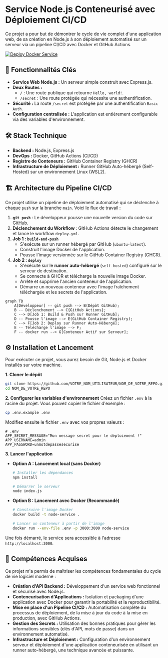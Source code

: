 # Service Node.js Conteneurisé avec Déploiement CI/CD

Ce projet a pour but de démontrer le cycle de vie complet d'une application web, de sa création en Node.js à son déploiement automatisé sur un serveur via un pipeline CI/CD avec Docker et GitHub Actions.

[![Deploy Docker Service](https://github.com/Filip-Alves/dockerized-service-deployment/actions/workflows/deploy.yml/badge.svg)](https://github.com/Filip-Alves/dockerized-service-deployment/actions)


## 🚀 Fonctionnalités Clés

*   **Service Web Node.js :** Un serveur simple construit avec Express.js.
*   **Deux Routes :**
    *   `/` : Une route publique qui retourne `Hello, world!`.
    *   `/secret` : Une route protégée qui nécessite une authentification.
*   **Sécurité :** La route `/secret` est protégée par une authentification `Basic Auth`.
*   **Configuration centralisée :** L'application est entièrement configurable via des variables d'environnement.

## 🛠️ Stack Technique

*   **Backend :** Node.js, Express.js
*   **DevOps :** Docker, GitHub Actions (CI/CD)
*   **Registre de Conteneurs :** GitHub Container Registry (GHCR)
*   **Infrastructure de Déploiement :** Runner GitHub Auto-hébergé (Self-Hosted) sur un environnement Linux (WSL2).

## 🏗️ Architecture du Pipeline CI/CD

Ce projet utilise un pipeline de déploiement automatisé qui se déclenche à chaque `push` sur la branche `main`. Voici le flux de travail :

1.  **`git push`** : Le développeur pousse une nouvelle version du code sur GitHub.
2.  **Déclenchement du Workflow** : GitHub Actions détecte le changement et lance le workflow `deploy.yml`.
3.  **Job 1 : `build-and-push`**
    *   S'exécute sur un runner hébergé par GitHub (`ubuntu-latest`).
    *   Construit l'image Docker de l'application.
    *   Pousse l'image versionnée sur le GitHub Container Registry (GHCR).
4.  **Job 2 : `deploy`**
    *   S'exécute sur le **runner auto-hébergé** (`self-hosted`) configuré sur le serveur de destination.
    *   Se connecte à GHCR et télécharge la nouvelle image Docker.
    *   Arrête et supprime l'ancien conteneur de l'application.
    *   Démarre un nouveau conteneur avec l'image fraîchement téléchargée et les secrets de l'application.

```mermaid
graph TD
    A[Développeur] -- git push --> B(Dépôt GitHub);
    B -- Déclenchement --> C{GitHub Actions};
    C --> D[Job 1: Build & Push sur Runner GitHub];
    D -- Pousse l'image --> E(GitHub Container Registry);
    C --> F[Job 2: Deploy sur Runner Auto-Hébergé];
    E -- Télécharge l'image --> F;
    F -- docker run --> G[Conteneur Actif sur Serveur];
```

## ⚙️ Installation et Lancement

Pour exécuter ce projet, vous aurez besoin de Git, Node.js et Docker installés sur votre machine.

**1. Cloner le dépôt**
```bash
git clone https://github.com/VOTRE_NOM_UTILISATEUR/NOM_DE_VOTRE_REPO.git
cd NOM_DE_VOTRE_REPO
```

**2. Configurer les variables d'environnement**
Créez un fichier `.env` à la racine du projet. Vous pouvez copier le fichier d'exemple :
```bash
cp .env.example .env
```
Modifiez ensuite le fichier `.env` avec vos propres valeurs :
```
# .env
APP_SECRET_MESSAGE="Mon message secret pour le déploiement !"
APP_USERNAME=admin
APP_PASSWORD=unmotdepassesecurise
```

**3. Lancer l'application**

*   **Option A : Lancement local (sans Docker)**
    ```bash
    # Installer les dépendances
    npm install

    # Démarrer le serveur
    node index.js
    ```

*   **Option B : Lancement avec Docker (Recommandé)**
    ```bash
    # Construire l'image Docker
    docker build -t node-service .

    # Lancer un conteneur à partir de l'image
    docker run --env-file .env -p 3000:3000 node-service
    ```

Une fois démarré, le service sera accessible à l'adresse `http://localhost:3000`.

## 🧠 Compétences Acquises

Ce projet m'a permis de maîtriser les compétences fondamentales du cycle de vie logiciel moderne :
*   **Création d'API Backend :** Développement d'un service web fonctionnel et sécurisé avec Node.js.
*   **Conteneurisation d'Applications :** Isolation et packaging d'une application avec Docker pour garantir la portabilité et la reproductibilité.
*   **Mise en place d'un Pipeline CI/CD :** Automatisation complète du processus de déploiement, de la mise à jour du code à la mise en production, avec GitHub Actions.
*   **Gestion des Secrets :** Utilisation des bonnes pratiques pour gérer les informations sensibles (clés d'API, mots de passe) dans un environnement automatisé.
*   **Infrastructure et Déploiement :** Configuration d'un environnement serveur et déploiement d'une application conteneurisée en utilisant un runner auto-hébergé, une technique avancée et puissante.
